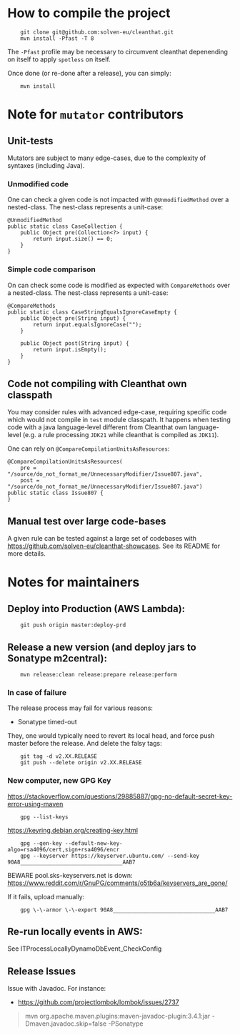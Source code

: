 # How to compile the project

        git clone git@github.com:solven-eu/cleanthat.git
        mvn install -Pfast -T 8

The `-Pfast` profile may be necessary to circumvent cleanthat depenending on itself to apply `spotless` on itself.

Once done (or re-done after a release), you can simply:

        mvn install

# Note for `mutator` contributors

## Unit-tests

Mutators are subject to many edge-cases, due to the complexity of syntaxes (including Java).

### Unmodified code

One can check a given code is not impacted with `@UnmodifiedMethod` over a nested-class. The nest-class represents a unit-case:

```
@UnmodifiedMethod
public static class CaseCollection {
    public Object pre(Collection<?> input) {
        return input.size() == 0;
    }
}
```

### Simple code comparison

On can check some code is modified as expected with `CompareMethods` over a nested-class. The nest-class represents a unit-case:

```
@CompareMethods
public static class CaseStringEqualsIgnoreCaseEmpty {
    public Object pre(String input) {
        return input.equalsIgnoreCase("");
    }

    public Object post(String input) {
        return input.isEmpty();
    }
}
```

## Code not compiling with Cleanthat own classpath

You may consider rules with advanced edge-case, requiring specific code which would not compile in `test` module classpath. It happens when testing code with a java language-level different from Cleanthat own language-level (e.g. a rule processing `JDK21` while cleanthat is compiled as `JDK11`).

One can rely on `@CompareCompilationUnitsAsResources`:

```
@CompareCompilationUnitsAsResources(
    pre =  "/source/do_not_format_me/UnnecessaryModifier/Issue807.java",
    post = "/source/do_not_format_me/UnnecessaryModifier/Issue807.java")
public static class Issue807 {
}
```

## Manual test over large code-bases

A given rule can be tested against a large set of codebases with https://github.com/solven-eu/cleanthat-showcases. See its README for more details.

# Notes for maintainers

## Deploy into Production (AWS Lambda):

        git push origin master:deploy-prd

## Release a new version (and deploy jars to Sonatype m2central):

        mvn release:clean release:prepare release:perform

### In case of failure

The release process may fail for various reasons:

- Sonatype timed-out

They, one would typically need to revert its local head, and force push master before the release. And delete the falsy tags:

        git tag -d v2.XX.RELEASE
        git push --delete origin v2.XX.RELEASE

### New computer, new GPG Key

https://stackoverflow.com/questions/29885887/gpg-no-default-secret-key-error-using-maven

        gpg --list-keys

https://keyring.debian.org/creating-key.html

        gpg --gen-key --default-new-key-algo=rsa4096/cert,sign+rsa4096/encr
        gpg --keyserver https://keyserver.ubuntu.com/ --send-key 90A8________________________________AAB7

BEWARE pool.sks-keyservers.net is down: https://www.reddit.com/r/GnuPG/comments/o5tb6a/keyservers_are_gone/

If it fails, upload manually:

        gpg \-\-armor \-\-export 90A8________________________________AAB7

## Re-run locally events in AWS:

See ITProcessLocallyDynamoDbEvent_CheckConfig

## Release Issues

Issue with Javadoc. For instance:

- https://github.com/projectlombok/lombok/issues/2737

> mvn org.apache.maven.plugins:maven-javadoc-plugin:3.4.1:jar -Dmaven.javadoc.skip=false -PSonatype

